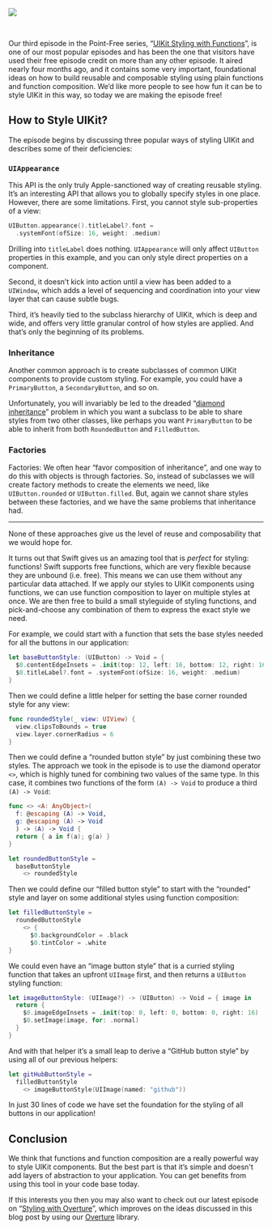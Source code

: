 ![](https://d1iqsrac68iyd8.cloudfront.net/posts/0005-styling-with-functions-free/poster.jpg)

<br>

Our third episode in the Point-Free series, “[UIKit Styling with Functions](/episodes/ep3-uikit-styling-with-functions)”,
is one of our most popular episodes and has been the one that visitors have used their free episode credit on
more than any other episode. It aired nearly four months ago, and it contains some very important,
foundational ideas on how to build reusable and composable styling using plain functions and function
composition. We’d like more people to see how fun it can be to style UIKit in this way, so today we are making
the episode free!

## How to Style UIKit?

The episode begins by discussing three popular ways of styling UIKit and describes some of their deficiencies:

### `UIAppearance`

This API is the only truly Apple-sanctioned way of creating reusable styling. It’s an interesting API that
allows you to globally specify styles in one place. However, there are some limitations. First, you cannot
style sub-properties of a view:

```swift
UIButton.appearance().titleLabel?.font =
  .systemFont(ofSize: 16, weight: .medium)
```

Drilling into `titleLabel` does nothing. `UIAppearance` will only affect `UIButton` properties in this
example, and you can only style direct properties on a component.

Second, it doesn’t kick into action until a view has been added to a `UIWindow`, which adds a level of
sequencing and coordination into your view layer that can cause subtle bugs.

Third, it’s heavily tied to the subclass hierarchy of UIKit, which is deep and wide, and offers very little
granular control of how styles are applied. And that’s only the beginning of its problems.

### Inheritance

Another common approach is to create subclasses of common UIKit components to provide custom styling. For
example, you could have a `PrimaryButton`, a `SecondaryButton`, and so on.

Unfortunately, you will invariably be led to the dreaded
“[diamond inheritance](https://en.wikipedia.org/wiki/Multiple_inheritance#The_diamond_problem)” problem in
which you want a subclass to be able to share styles from two other classes, like perhaps you want
`PrimaryButton` to be able to inherit from both `RoundedButton` and `FilledButton`.

### Factories

Factories: We often hear “favor composition of inheritance”, and one way to do this with objects is through
factories. So, instead of subclasses we will create factory methods to create the elements we need, like
`UIButton.rounded` or `UIButton.filled`. But, again we cannot share styles between these factories, and we
have the same problems that inheritance had.

---

None of these approaches give us the level of reuse and composability that we would hope for.

It turns out that Swift gives us an amazing tool that is _perfect_ for styling: functions! Swift supports
free functions, which are very flexible because they are unbound (i.e. free). This means we can use them
without any particular data attached. If we apply our styles to UIKit components using functions, we can use
function composition to layer on multiple styles at once. We are then free to build a small styleguide of
styling functions, and pick-and-choose any combination of them to express the exact style we need.

For example, we could start with a function that sets the base styles needed for all the buttons in our
application:

```swift
let baseButtonStyle: (UIButton) -> Void = {
  $0.contentEdgeInsets = .init(top: 12, left: 16, bottom: 12, right: 16)
  $0.titleLabel?.font = .systemFont(ofSize: 16, weight: .medium)
}
```

Then we could define a little helper for setting the base corner rounded style for any view:

```swift
func roundedStyle(_ view: UIView) {
  view.clipsToBounds = true
  view.layer.cornerRadius = 6
}
```

Then we could define a “rounded button style” by just combining these two styles. The approach we took in the
episode is to use the diamond operator `<>`, which is highly tuned for combining two values of the same type.
In this case, it combines two functions of the form `(A) -> Void` to produce a third `(A) -> Void`:

```swift
func <> <A: AnyObject>(
  f: @escaping (A) -> Void,
  g: @escaping (A) -> Void
  ) -> (A) -> Void {
  return { a in f(a); g(a) }
}

let roundedButtonStyle =
  baseButtonStyle
    <> roundedStyle
```

Then we could define our “filled button style” to start with the “rounded” style and layer on some additional
styles using function composition:

```swift
let filledButtonStyle =
  roundedButtonStyle
    <> {
      $0.backgroundColor = .black
      $0.tintColor = .white
}
```

We could even have an “image button style” that is a curried styling function that takes an upfront `UIImage`
first, and then returns a `UIButton` styling function:

```swift
let imageButtonStyle: (UIImage?) -> (UIButton) -> Void = { image in
  return {
    $0.imageEdgeInsets = .init(top: 0, left: 0, bottom: 0, right: 16)
    $0.setImage(image, for: .normal)
  }
}
```

And with that helper it’s a small leap to derive a “GitHub button style” by using all of our previous helpers:

```swift
let gitHubButtonStyle =
  filledButtonStyle
    <> imageButtonStyle(UIImage(named: "github"))
```

In just 30 lines of code we have set the foundation for the styling of all buttons in our application!

## Conclusion

We think that functions and function composition are a really powerful way to style UIKit components. But the
best part is that it’s simple and doesn't add layers of abstraction to your application. You can get benefits
from using this tool in your code base today.

If this interests you then you may also want to check out our latest episode on
“[Styling with Overture](https://www.pointfree.co/episodes/ep17-styling-with-overture)”, which improves
on the ideas discussed in this blog post by using our [Overture](https://github.com/pointfreeco/swift-overture)
library.

